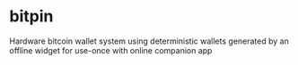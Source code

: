 bitpin
======

Hardware bitcoin wallet system using deterministic wallets generated by an offline widget for use-once with online companion app
